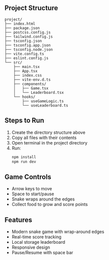## Project Structure

```
project/
├── index.html
├── package.json
├── postcss.config.js
├── tailwind.config.js
├── tsconfig.json
├── tsconfig.app.json
├── tsconfig.node.json
├── vite.config.ts
├── eslint.config.js
└── src/
    ├── main.tsx
    ├── App.tsx
    ├── index.css
    ├── vite-env.d.ts
    ├── components/
    │   ├── Game.tsx
    │   └── Leaderboard.tsx
    └── hooks/
        ├── useGameLogic.ts
        └── useLeaderboard.ts
```

## Steps to Run

1. Create the directory structure above
2. Copy all files with their contents
3. Open terminal in the project directory
4. Run:
   ```bash
   npm install
   npm run dev
   ```

## Game Controls
- Arrow keys to move
- Space to start/pause
- Snake wraps around the edges
- Collect food to grow and score points

## Features
- Modern snake game with wrap-around edges
- Real-time score tracking
- Local storage leaderboard
- Responsive design
- Pause/Resume with space bar